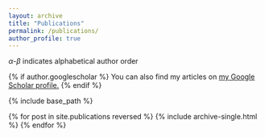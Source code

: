 ```yaml
---
layout: archive
title: "Publications"
permalink: /publications/
author_profile: true
---
```


$\alpha$-$\beta$ indicates alphabetical author order

{% if author.googlescholar %}
  You can also find my articles on <u><a href="{{author.googlescholar}}">my Google Scholar profile</a>.</u>
{% endif %}

{% include base_path %}

{% for post in site.publications reversed %}
  {% include archive-single.html %}
{% endfor %}
